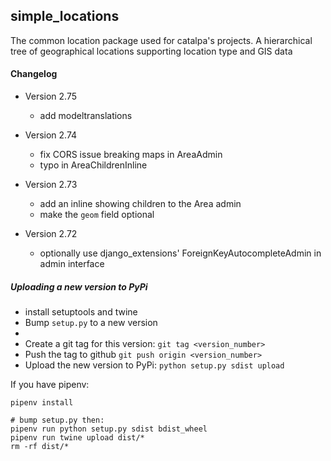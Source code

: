 ## simple_locations

The common location package used for catalpa's projects. A hierarchical tree of geographical locations supporting location type and GIS data

#### Changelog

  * Version 2.75
    - add modeltranslations

  * Version 2.74
    - fix CORS issue breaking maps in AreaAdmin
    - typo in AreaChildrenInline

  * Version 2.73
    - add an inline showing children to the Area admin
    - make the `geom` field optional

  * Version 2.72
    - optionally use django_extensions' ForeignKeyAutocompleteAdmin in admin interface


##### Uploading a new version to PyPi

* install setuptools and twine
* Bump `setup.py` to a new version
* 
* Create a git tag for this version: `git tag <version_number>`
* Push the tag to github `git push origin <version_number>`
* Upload the new version to PyPi: `python setup.py sdist upload`


If you have pipenv:
```
pipenv install
```

```
# bump setup.py then:
pipenv run python setup.py sdist bdist_wheel
pipenv run twine upload dist/*
rm -rf dist/*
```

